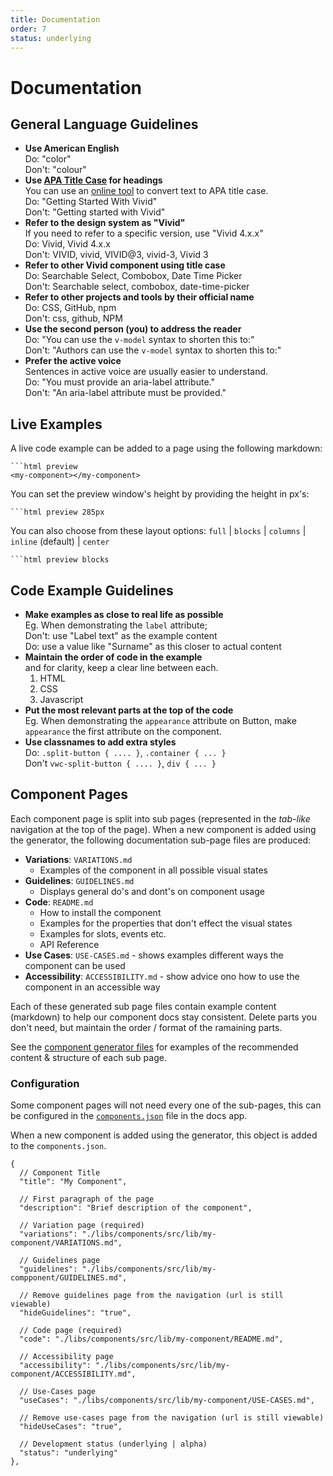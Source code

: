 ```yaml
---
title: Documentation
order: 7
status: underlying
---
```


# Documentation

## General Language Guidelines

- **Use American English**<br />Do: "color"<br />Don't: "colour"
- **Use [APA Title Case](https://apastyle.apa.org/style-grammar-guidelines/capitalization/title-case) for headings**<br />
  You can use an [online tool](https://capitalizemytitle.com/style/APA/) to convert text to APA title case.<br />
  Do: "Getting Started With Vivid"<br />
  Don't: "Getting started with Vivid"
- **Refer to the design system as "Vivid"**<br />
  If you need to refer to a specific version, use "Vivid 4.x.x"<br />
  Do: Vivid, Vivid 4.x.x<br />
  Don't: VIVID, vivid, VIVID@3, vivid-3, Vivid 3
- **Refer to other Vivid component using title case**<br />
  Do: Searchable Select, Combobox, Date Time Picker<br />
  Don't: Searchable select, combobox, date-time-picker
- **Refer to other projects and tools by their official name**<br />
  Do: CSS, GitHub, npm<br />
  Don't: css, github, NPM
- **Use the second person (you) to address the reader**<br />
  Do: "You can use the `v-model` syntax to shorten this to:"<br />
  Don't: "Authors can use the `v-model` syntax to shorten this to:"
- **Prefer the active voice**<br />
  Sentences in active voice are usually easier to understand.<br />
  Do: "You must provide an aria-label attribute."<br />
  Don't: "An aria-label attribute must be provided."

## Live Examples

A live code example can be added to a page using the following markdown:

````
```html preview
<my-component></my-component>
````

You can set the preview window's height by providing the height in px's:

<code>```html preview 285px</code>

You can also choose from these layout options: `full` | `blocks` | `columns` | `inline` (default) | `center`

<code>```html preview blocks</code>

## Code Example Guidelines

- **Make examples as close to real life as possible**<br />
  Eg. When demonstrating the `label` attribute;<br />
  Don't: use "Label text" as the example content<br />
  Do: use a value like "Surname" as this closer to actual content
- **Maintain the order of code in the example**<br />
  and for clarity, keep a clear line between each.
  1. HTML
  2. CSS
  3. Javascript
- **Put the most relevant parts at the top of the code**<br />
  Eg. When demonstrating the `appearance` attribute on Button, make `appearance` the first attribute on the component.
- **Use classnames to add extra styles**<br />
  Do: `.split-button { .... }`, `.container { ... }`<br />
  Don't `vwc-split-button { .... }`, `div { ... } `

## Component Pages

Each component page is split into sub pages (represented in the _tab-like_ navigation at the top of the page). When a new component is added using the generator, the following documentation sub-page files are produced:

- **Variations**: `VARIATIONS.md`
  - Examples of the component in all possible visual states
- **Guidelines**: `GUIDELINES.md`
  - Displays general do's and dont's on component usage
- **Code**: `README.md`
  - How to install the component
  - Examples for the properties that don't effect the visual states
  - Examples for slots, events etc.
  - API Reference
- **Use Cases**: `USE-CASES.md` - shows examples different ways the component can be used
- **Accessibility**: `ACCESSIBILITY.md` - show advice ono how to use the component in an accessible way

Each of these generated sub page files contain example content (markdown) to help our component docs stay consistent. Delete parts you don't need, but maintain the order / format of the ramaining parts.

See the [component generator files](https://github.com/Vonage/vivid-3/tree/main/libs/nx-vivid/src/generators/component/files) for examples of the recommended content & structure of each sub page.

### Configuration

Some component pages will not need every one of the sub-pages, this can be configured in the [`components.json`](https://github.com/Vonage/vivid-3/tree/main/apps/docs/content_data/components.json) file in the docs app.

When a new component is added using the generator, this object is added to the `components.json`.

```JS
{
  // Component Title
  "title": "My Component",

  // First paragraph of the page
  "description": "Brief description of the component",

  // Variation page (required)
  "variations": "./libs/components/src/lib/my-component/VARIATIONS.md",

  // Guidelines page
  "guidelines": "./libs/components/src/lib/my-compponent/GUIDELINES.md",

  // Remove guidelines page from the navigation (url is still viewable)
  "hideGuidelines": "true",

  // Code page (required)
  "code": "./libs/components/src/lib/my-component/README.md",

  // Accessibility page
  "accessibility": "./libs/components/src/lib/my-component/ACCESSIBILITY.md",

  // Use-Cases page
  "useCases": "./libs/components/src/lib/my-component/USE-CASES.md",

  // Remove use-cases page from the navigation (url is still viewable)
  "hideUseCases": "true",

  // Development status (underlying | alpha)
  "status": "underlying"
},
```
